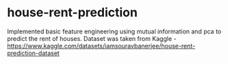 # house-rent-prediction

Implemented basic feature engineering using mutual information and pca to predict the rent of houses. 
Dataset was taken from Kaggle - https://www.kaggle.com/datasets/iamsouravbanerjee/house-rent-prediction-dataset
